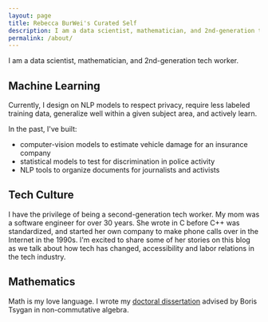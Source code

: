 ```yaml
---
layout: page
title: Rebecca BurWei's Curated Self
description: I am a data scientist, mathematician, and 2nd-generation tech worker.
permalink: /about/
---
```

<div class="post">
	I am a data scientist, mathematician, and 2nd-generation tech worker.
</div> 
<h2 class="post-title">Machine Learning</h2>
<div class="post">
	<p>Currently, I design on NLP models to respect privacy, require less labeled training data, generalize well within a given subject area, and actively learn.</p>
	<p>In the past, I've built:
	<ul>
		<li>computer-vision models to estimate vehicle damage for an insurance company</li>
		<li>statistical models to test for discrimination in police activity</li>
		<li>NLP tools to organize documents for journalists and activists</li>
	</ul> 
	</p>
</div>
<h2 class="post-title">Tech Culture</h2>
<div class="post">
	<p>I have the privilege of being a second-generation tech worker. My mom was a software engineer for over 30 years. She wrote in C before C++ was standardized, and started her own company to make phone calls over in the Internet in the 1990s. I'm excited to share some of her stories on this blog as we talk about how tech has changed, accessibility and labor relations in the tech industry.</p>
</div>
<h2 class="post-title">Mathematics</h2>
<div class="post">
	<p>Math is my love language. I wrote my <a href="https://github.com/rebecca-burwei/thesis/blob/master/thesis_v2.pdf">doctoral dissertation</a> advised by Boris Tsygan in non-commutative algebra.</p>
</div>
